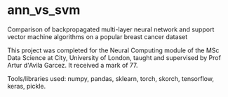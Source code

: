 # ann_vs_svm
Comparison of backpropagated multi-layer neural network and support vector machine algorithms on a popular breast cancer dataset

This project was completed for the Neural Computing module of the MSc Data Science at City, University of London, taught and supervised by Prof Artur d'Avila Garcez. It received a mark of 77.

Tools/libraries used: numpy, pandas, sklearn, torch, skorch, tensorflow, keras, pickle.
